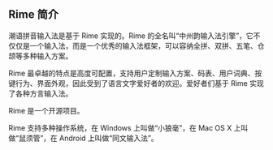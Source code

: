 ## Rime 简介

潮语拼音输入法是基于 Rime 实现的。Rime 的全名叫“中州韵输入法引擎”，它不仅仅是一个输入法，而是一个优秀的输入法框架，可以容纳全拼、双拼、五笔、仓颉等多种输入方案。

Rime 最卓越的特点是高度可配置，支持用户定制输入方案、码表、用户词典、按键行为、界面外观，因此受到了语言文字爱好者的欢迎。爱好者们基于 Rime 实现了各种方言输入法。

Rime 是一个开源项目。

Rime 支持多种操作系统，在 Windows 上叫做“小狼毫”，在 Mac OS X 上叫做“鼠须管”，在 Android 上叫做“同文输入法”。
